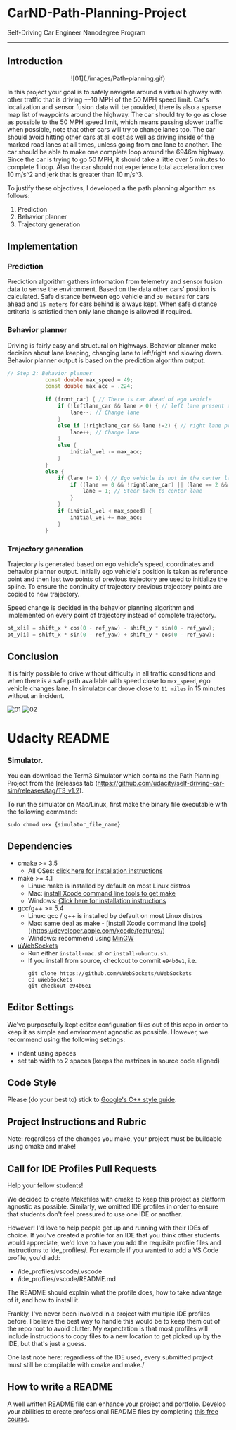 # CarND-Path-Planning-Project
Self-Driving Car Engineer Nanodegree Program

---
## Introduction

<p align="center">
![01](./images/Path-planning.gif)
</p>

In this project your goal is to safely navigate around a virtual highway with other traffic that is driving +-10 MPH of the 50 MPH speed limit. Car's localization and sensor fusion data will be provided, there is also a sparse map list of waypoints around the highway. The car should try to go as close as possible to the 50 MPH speed limit, which means passing slower traffic when possible, note that other cars will try to change lanes too. The car should avoid hitting other cars at all cost as well as driving inside of the marked road lanes at all times, unless going from one lane to another. The car should be able to make one complete loop around the 6946m highway. Since the car is trying to go 50 MPH, it should take a little over 5 minutes to complete 1 loop. Also the car should not experience total acceleration over 10 m/s^2 and jerk that is greater than 10 m/s^3.

To justify these objectives, I developed a the path planning algorithm as follows:

1. Prediction
2. Behavior planner
3. Trajectory generation

## Implementation
### Prediction

Prediction algorithm gathers infromation from telemetry and sensor fusion data to sense the environment. Based on the data other cars' position is calculated. Safe distance between ego vehicle and `30 meters` for cars ahead and `15 meters` for cars behind is always kept. When safe distance crtiteria is satisfied then only lane change is allowed if required.

### Behavior planner

Driving is fairly easy and structural on highways. Behavior planner make decision about lane keeping, changing lane to left/right and slowing down. Behavior planner output is based on the prediction algorithm output. 

```c++
// Step 2: Behavior planner
            const double max_speed = 49;
            const double max_acc = .224;
            
            if (front_car) { // There is car ahead of ego vehicle
                if (!leftlane_car && lane > 0) { // left lane present and no car in left lane
                    lane--; // Change lane
                }
                else if (!rightlane_car && lane !=2) { // right lane present and no car in right lane
                    lane++; // Change lane
                }
                else {
                    initial_vel -= max_acc;
                }
            }
            else {
                if (lane != 1) { // Ego vehicle is not in the center lane
                    if ((lane == 0 && !rightlane_car) || (lane == 2 && !leftlane_car)) {
                        lane = 1; // Steer back to center lane
                    }
                }
                if (initial_vel < max_speed) {
                    initial_vel += max_acc;
                }
            }
```

### Trajectory generation

Trajectory is generated based on ego vehicle's speed, coordinates and behavior planner output. Initially ego vehicle's position is taken as reference point and then last two points of previous trajectory are used to initialize the spline. To ensure the continuity of trajectory previous trajectory points are copied to new trajectory.

Speed change is decided in the behavior planning algorithm and implemented on every point of trajectory instead of complete trajectory.

```c++
pt_x[i] = shift_x * cos(0 - ref_yaw) - shift_y * sin(0 - ref_yaw);
pt_y[i] = shift_x * sin(0 - ref_yaw) + shift_y * cos(0 - ref_yaw);
```


## Conclusion

It is fairly possible to drive without difficulty in all traffic consditions and when there is a safe path available with speed close to `max_speed`, ego vehicle changes lane. In simulator car drove close to `11 miles` in 15 minutes without an incident.

![01](./images/Path-planning-4miles.png)
![02](./images/Path-planning-10miles.png)

# Udacity README   
### Simulator.
You can download the Term3 Simulator which contains the Path Planning Project from the [releases tab (https://github.com/udacity/self-driving-car-sim/releases/tag/T3_v1.2).  

To run the simulator on Mac/Linux, first make the binary file executable with the following command:
```shell
sudo chmod u+x {simulator_file_name}
```

## Dependencies

* cmake >= 3.5
  * All OSes: [click here for installation instructions](https://cmake.org/install/)
* make >= 4.1
  * Linux: make is installed by default on most Linux distros
  * Mac: [install Xcode command line tools to get make](https://developer.apple.com/xcode/features/)
  * Windows: [Click here for installation instructions](http://gnuwin32.sourceforge.net/packages/make.htm)
* gcc/g++ >= 5.4
  * Linux: gcc / g++ is installed by default on most Linux distros
  * Mac: same deal as make - [install Xcode command line tools]((https://developer.apple.com/xcode/features/)
  * Windows: recommend using [MinGW](http://www.mingw.org/)
* [uWebSockets](https://github.com/uWebSockets/uWebSockets)
  * Run either `install-mac.sh` or `install-ubuntu.sh`.
  * If you install from source, checkout to commit `e94b6e1`, i.e.
    ```
    git clone https://github.com/uWebSockets/uWebSockets 
    cd uWebSockets
    git checkout e94b6e1
    ```

## Editor Settings

We've purposefully kept editor configuration files out of this repo in order to
keep it as simple and environment agnostic as possible. However, we recommend
using the following settings:

* indent using spaces
* set tab width to 2 spaces (keeps the matrices in source code aligned)

## Code Style

Please (do your best to) stick to [Google's C++ style guide](https://google.github.io/styleguide/cppguide.html).

## Project Instructions and Rubric

Note: regardless of the changes you make, your project must be buildable using
cmake and make!


## Call for IDE Profiles Pull Requests

Help your fellow students!

We decided to create Makefiles with cmake to keep this project as platform
agnostic as possible. Similarly, we omitted IDE profiles in order to ensure
that students don't feel pressured to use one IDE or another.

However! I'd love to help people get up and running with their IDEs of choice.
If you've created a profile for an IDE that you think other students would
appreciate, we'd love to have you add the requisite profile files and
instructions to ide_profiles/. For example if you wanted to add a VS Code
profile, you'd add:

* /ide_profiles/vscode/.vscode
* /ide_profiles/vscode/README.md

The README should explain what the profile does, how to take advantage of it,
and how to install it.

Frankly, I've never been involved in a project with multiple IDE profiles
before. I believe the best way to handle this would be to keep them out of the
repo root to avoid clutter. My expectation is that most profiles will include
instructions to copy files to a new location to get picked up by the IDE, but
that's just a guess.

One last note here: regardless of the IDE used, every submitted project must
still be compilable with cmake and make./

## How to write a README
A well written README file can enhance your project and portfolio.  Develop your abilities to create professional README files by completing [this free course](https://www.udacity.com/course/writing-readmes--ud777).

